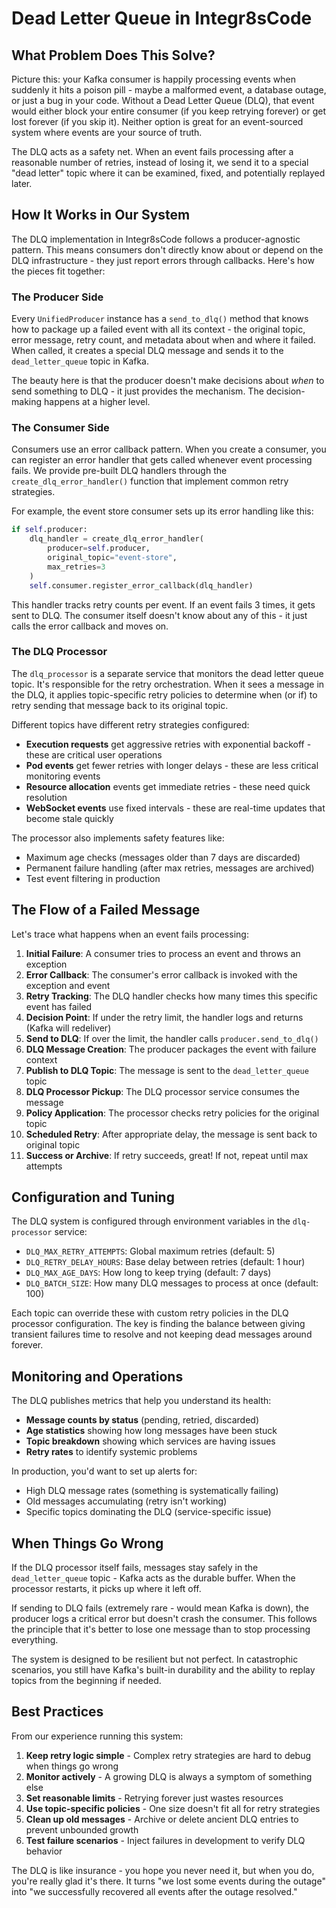 # Dead Letter Queue in Integr8sCode

## What Problem Does This Solve?

Picture this: your Kafka consumer is happily processing events when suddenly it hits a poison pill - maybe a malformed event, a database outage, or just a bug in your code. Without a Dead Letter Queue (DLQ), that event would either block your entire consumer (if you keep retrying forever) or get lost forever (if you skip it). Neither option is great for an event-sourced system where events are your source of truth.

The DLQ acts as a safety net. When an event fails processing after a reasonable number of retries, instead of losing it, we send it to a special "dead letter" topic where it can be examined, fixed, and potentially replayed later.

## How It Works in Our System

The DLQ implementation in Integr8sCode follows a producer-agnostic pattern. This means consumers don't directly know about or depend on the DLQ infrastructure - they just report errors through callbacks. Here's how the pieces fit together:

### The Producer Side

Every `UnifiedProducer` instance has a `send_to_dlq()` method that knows how to package up a failed event with all its context - the original topic, error message, retry count, and metadata about when and where it failed. When called, it creates a special DLQ message and sends it to the `dead_letter_queue` topic in Kafka.

The beauty here is that the producer doesn't make decisions about *when* to send something to DLQ - it just provides the mechanism. The decision-making happens at a higher level.

### The Consumer Side  

Consumers use an error callback pattern. When you create a consumer, you can register an error handler that gets called whenever event processing fails. We provide pre-built DLQ handlers through the `create_dlq_error_handler()` function that implement common retry strategies.

For example, the event store consumer sets up its error handling like this:

```python
if self.producer:
    dlq_handler = create_dlq_error_handler(
        producer=self.producer,
        original_topic="event-store", 
        max_retries=3
    )
    self.consumer.register_error_callback(dlq_handler)
```

This handler tracks retry counts per event. If an event fails 3 times, it gets sent to DLQ. The consumer itself doesn't know about any of this - it just calls the error callback and moves on.

### The DLQ Processor

The `dlq_processor` is a separate service that monitors the dead letter queue topic. It's responsible for the retry orchestration. When it sees a message in the DLQ, it applies topic-specific retry policies to determine when (or if) to retry sending that message back to its original topic.

Different topics have different retry strategies configured:

- **Execution requests** get aggressive retries with exponential backoff - these are critical user operations
- **Pod events** get fewer retries with longer delays - these are less critical monitoring events  
- **Resource allocation** events get immediate retries - these need quick resolution
- **WebSocket events** use fixed intervals - these are real-time updates that become stale quickly

The processor also implements safety features like:
- Maximum age checks (messages older than 7 days are discarded)
- Permanent failure handling (after max retries, messages are archived)
- Test event filtering in production

## The Flow of a Failed Message

Let's trace what happens when an event fails processing:

1. **Initial Failure**: A consumer tries to process an event and throws an exception
2. **Error Callback**: The consumer's error callback is invoked with the exception and event
3. **Retry Tracking**: The DLQ handler checks how many times this specific event has failed
4. **Decision Point**: If under the retry limit, the handler logs and returns (Kafka will redeliver)
5. **Send to DLQ**: If over the limit, the handler calls `producer.send_to_dlq()`
6. **DLQ Message Creation**: The producer packages the event with failure context
7. **Publish to DLQ Topic**: The message is sent to the `dead_letter_queue` topic
8. **DLQ Processor Pickup**: The DLQ processor service consumes the message
9. **Policy Application**: The processor checks retry policies for the original topic
10. **Scheduled Retry**: After appropriate delay, the message is sent back to original topic
11. **Success or Archive**: If retry succeeds, great! If not, repeat until max attempts

## Configuration and Tuning

The DLQ system is configured through environment variables in the `dlq-processor` service:

- `DLQ_MAX_RETRY_ATTEMPTS`: Global maximum retries (default: 5)
- `DLQ_RETRY_DELAY_HOURS`: Base delay between retries (default: 1 hour)
- `DLQ_MAX_AGE_DAYS`: How long to keep trying (default: 7 days)
- `DLQ_BATCH_SIZE`: How many DLQ messages to process at once (default: 100)

Each topic can override these with custom retry policies in the DLQ processor configuration. The key is finding the balance between giving transient failures time to resolve and not keeping dead messages around forever.

## Monitoring and Operations

The DLQ publishes metrics that help you understand its health:

- **Message counts by status** (pending, retried, discarded)
- **Age statistics** showing how long messages have been stuck
- **Topic breakdown** showing which services are having issues
- **Retry rates** to identify systemic problems

In production, you'd want to set up alerts for:
- High DLQ message rates (something is systematically failing)
- Old messages accumulating (retry isn't working)
- Specific topics dominating the DLQ (service-specific issue)

## When Things Go Wrong

If the DLQ processor itself fails, messages stay safely in the `dead_letter_queue` topic - Kafka acts as the durable buffer. When the processor restarts, it picks up where it left off.

If sending to DLQ fails (extremely rare - would mean Kafka is down), the producer logs a critical error but doesn't crash the consumer. This follows the principle that it's better to lose one message than to stop processing everything.

The system is designed to be resilient but not perfect. In catastrophic scenarios, you still have Kafka's built-in durability and the ability to replay topics from the beginning if needed.

## Best Practices

From our experience running this system:

1. **Keep retry logic simple** - Complex retry strategies are hard to debug when things go wrong
2. **Monitor actively** - A growing DLQ is always a symptom of something else
3. **Set reasonable limits** - Retrying forever just wastes resources
4. **Use topic-specific policies** - One size doesn't fit all for retry strategies
5. **Clean up old messages** - Archive or delete ancient DLQ entries to prevent unbounded growth
6. **Test failure scenarios** - Inject failures in development to verify DLQ behavior

The DLQ is like insurance - you hope you never need it, but when you do, you're really glad it's there. It turns "we lost some events during the outage" into "we successfully recovered all events after the outage resolved."